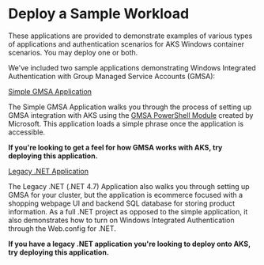 # Deploy a Sample Workload

These applications are provided to demonstrate examples of various types of applications and authentication scenarios for AKS Windows container scenarios. You may deploy one or both. 

We've included two sample applications demonstrating Windows Integrated Authentication with Group Managed Service Accounts (GMSA):

[Simple GMSA Application](../Apps/SimpleGMSAApp/Getting-Started.md)
   
   The Simple GMSA Application walks you through the process of setting up GMSA integration with AKS using the [GMSA PowerShell Module](https://learn.microsoft.com/en-us/virtualization/windowscontainers/manage-containers/gmsa-aks-ps-module) created by Microsoft. This application loads a simple phrase once the application is accessible. 
   
   **If you're looking to get a feel for how GMSA works with AKS, try deploying this application.**

[Legacy .NET Application](../Apps/eshopLegacyApp/Getting-Started.md)
   
   The Legacy .NET (.NET 4.7) Application also walks you through setting up GMSA for your cluster, but the application is ecommerce focused with a shopping webpage UI and backend SQL database for storing product information. As a full .NET project as opposed to the simple application, it also demonstrates how to turn on Windows Integrated Authentication through the Web.config for .NET. 
   
   **If you have a legacy .NET application you're looking to deploy onto AKS, try deploying this application.**
